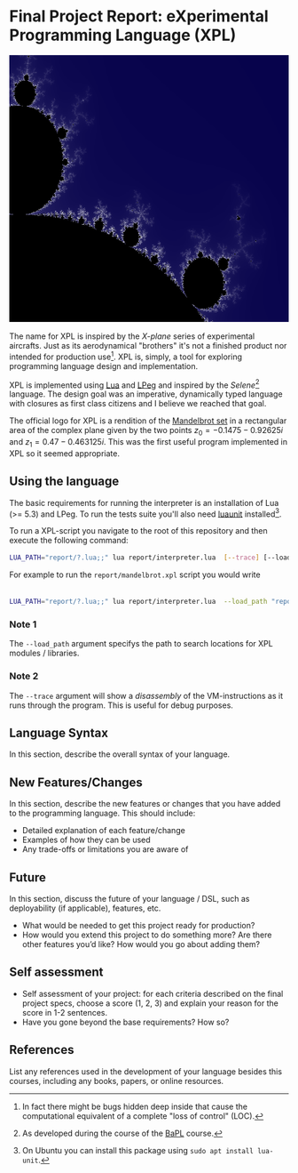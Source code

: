 # Final Project Report: eXperimental Programming Language (XPL)

<p align="center">
    <img width="640" height="480" src="mandelbrot.png">
</p>

The name for XPL is inspired by the _X-plane_ series of experimental aircrafts. Just as its aerodynamical "brothers"
it's not a finished product nor intended for production use[^1]. XPL is, simply, a tool for exploring programming
language design and implementation. 

XPL is implemented using [Lua](https://www.lua.org) and [LPeg](https://www.inf.puc-rio.br/~roberto/lpeg/) and inspired
by the _Selene_[^2] language. The design goal was an imperative, dynamically typed language with closures as first class
citizens and I believe we reached that goal.

The official logo for XPL is a rendition of the [Mandelbrot set](https://en.wikipedia.org/wiki/Mandelbrot_set) in a
rectangular area of the complex plane given by the two points $z_0 = -0.1475 - 0.92625i$ and $z_1 = 0.47 - 0.463125i$.
This was the first useful program implemented in XPL so it seemed appropriate. 

## Using the language
The basic requirements for running the interpreter is an installation of Lua (>= 5.3) and LPeg. To run the tests suite
you'll also need [luaunit](https://github.com/bluebird75/luaunit) installed[^3]. 

To run a XPL-script you navigate to the root of this repository and then execute the following command:

```bash
LUA_PATH="report/?.lua;;" lua report/interpreter.lua  [--trace] [--load_path <path/to/xpl/libdir> ...] --load <path/to/xpl/script>

```

For example to run the `report/mandelbrot.xpl` script you would write
```bash

LUA_PATH="report/?.lua;;" lua report/interpreter.lua  --load_path "report" --load report/mandelbrot.xpl > mandelbrot.ppm
```

### Note 1 
The `--load_path` argument specifys the path to search locations for XPL modules / libraries.

### Note 2
The `--trace` argument will show a _disassembly_ of the VM-instructions as it runs through the program. This is useful
for debug purposes.




## Language Syntax

In this section, describe the overall syntax of your language.

## New Features/Changes

In this section, describe the new features or changes that you have added to the programming language. This should include:

* Detailed explanation of each feature/change
* Examples of how they can be used
* Any trade-offs or limitations you are aware of

## Future

In this section, discuss the future of your language / DSL, such as deployability (if applicable), features, etc.

* What would be needed to get this project ready for production?
* How would you extend this project to do something more? Are there other features you’d like? How would you go about adding them?

## Self assessment

* Self assessment of your project: for each criteria described on the final project specs, choose a score (1, 2, 3) and explain your reason for the score in 1-2 sentences.
* Have you gone beyond the base requirements? How so?

## References

List any references used in the development of your language besides this courses, including any books, papers, or online resources.


[^1]: In fact there might be bugs hidden deep inside that cause the computational equivalent of a complete "loss of control" (LOC). 
[^2]: As developed during the course of the [BaPL](https://classpert.com/classpertx/courses/building-a-programming-language/cohort) course. 
[^3]: On Ubuntu you can install this package using `sudo apt install lua-unit`.
